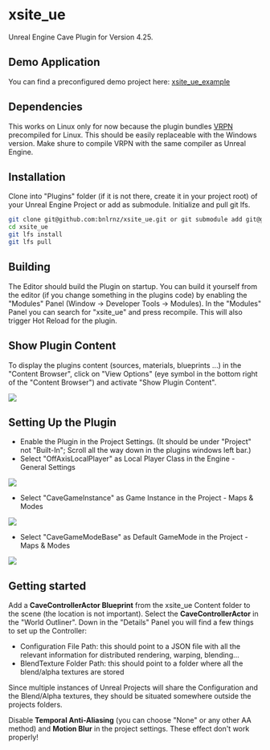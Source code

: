 # xsite_ue

Unreal Engine Cave Plugin for Version 4.25.

## Demo Application
You can find a preconfigured demo project here: [xsite_ue_example](https://github.com/bnlrnz/xsite_ue_example)

## Dependencies
This works on Linux only for now because the plugin bundles [VRPN](https://github.com/vrpn/vrpn) precompiled for Linux. This should be easily replaceable with the Windows version. Make shure to compile VRPN with the same compiler as Unreal Engine. 

## Installation
Clone into "Plugins" folder (if it is not there, create it in your project root) of your Unreal Engine Project or add as submodule. Initialize and pull git lfs.

```Bash
git clone git@github.com:bnlrnz/xsite_ue.git or git submodule add git@github.com:bnlrnz/xsite_ue.git
cd xsite_ue
git lfs install
git lfs pull
```

## Building
The Editor should build the Plugin on startup. You can build it yourself from the editor (if you change something in the plugins code) by enabling the "Modules" Panel (Window -> Developer Tools -> Modules). In the "Modules" Panel you can search for "xsite_ue" and press recompile. This will also trigger Hot Reload for the plugin.

## Show Plugin Content
To display the plugins content (sources, materials, blueprints ...) in the "Content Browser", click on "View Options" (eye symbol in the bottom right of the "Content Browser") and activate "Show Plugin Content".

![](/Doc/set3.png)

## Setting Up the Plugin
- Enable the Plugin in the Project Settings. (It should be under "Project" not "Built-In"; Scroll all the way down in the plugins windows left bar.)
- Select "OffAxisLocalPlayer" as Local Player Class in the Engine - General Settings

![](/Doc/set1.png)

- Select "CaveGameInstance" as Game Instance in the Project - Maps & Modes

![](/Doc/GameInstance.png)

- Select "CaveGameModeBase" as Default GameMode in the Project - Maps & Modes

![](/Doc/set2.png)

## Getting started

Add a **CaveControllerActor Blueprint** from the xsite_ue Content folder to the scene (the location is not important). Select the **CaveControllerActor** in the "World Outliner". Down in the "Details" Panel you will find a few things to set up the Controller:

- Configuration File Path: this should point to a JSON file with all the relevant information for distributed rendering, warping, blending...
- BlendTexture Folder Path: this should point to a folder where all the blend/alpha textures are stored

Since multiple instances of Unreal Projects will share the Configuration and the Blend/Alpha textures, they should be situated somewhere outside the projects folders.

Disable **Temporal Anti-Aliasing** (you can choose "None" or any other AA method) and **Motion Blur** in the project settings. These effect don't work properly!
